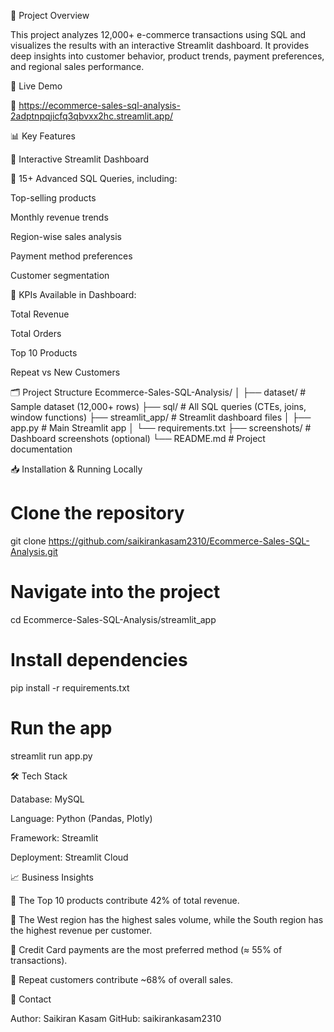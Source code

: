 📌 Project Overview

This project analyzes 12,000+ e-commerce transactions using SQL and visualizes the results with an interactive Streamlit dashboard.
It provides deep insights into customer behavior, product trends, payment preferences, and regional sales performance.

🚀 Live Demo

🔗 https://ecommerce-sales-sql-analysis-2adptnpqjicfq3qbvxx2hc.streamlit.app/

📊 Key Features

📌 Interactive Streamlit Dashboard

📌 15+ Advanced SQL Queries, including:

Top-selling products

Monthly revenue trends

Region-wise sales analysis

Payment method preferences

Customer segmentation

📌 KPIs Available in Dashboard:

Total Revenue

Total Orders

Top 10 Products

Repeat vs New Customers

🗂️ Project Structure
Ecommerce-Sales-SQL-Analysis/
│
├── dataset/                   # Sample dataset (12,000+ rows)
├── sql/                       # All SQL queries (CTEs, joins, window functions)
├── streamlit_app/             # Streamlit dashboard files
│   ├── app.py                 # Main Streamlit app
│   └── requirements.txt
├── screenshots/               # Dashboard screenshots (optional)
└── README.md                 # Project documentation

📥 Installation & Running Locally
# Clone the repository
git clone https://github.com/saikirankasam2310/Ecommerce-Sales-SQL-Analysis.git

# Navigate into the project
cd Ecommerce-Sales-SQL-Analysis/streamlit_app

# Install dependencies
pip install -r requirements.txt

# Run the app
streamlit run app.py

🛠️ Tech Stack

Database: MySQL

Language: Python (Pandas, Plotly)

Framework: Streamlit

Deployment: Streamlit Cloud

📈 Business Insights

📌 The Top 10 products contribute 42% of total revenue.

📌 The West region has the highest sales volume, while the South region has the highest revenue per customer.

📌 Credit Card payments are the most preferred method (≈ 55% of transactions).

📌 Repeat customers contribute ~68% of overall sales.

📧 Contact

Author: Saikiran Kasam
GitHub: saikirankasam2310
